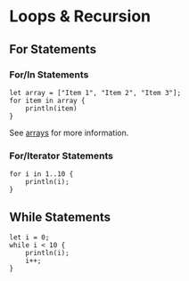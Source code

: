 # Loops & Recursion

## For Statements

### For/In Statements
```rs,ignore
let array = ["Item 1", "Item 2", "Item 3"];
for item in array {
    println(item)
}
```
See [arrays](../ch1-variables/arrays.md) for more information.

### For/Iterator Statements
```rs,ignore
for i in 1..10 {
    println(i);
}
```

## While Statements
```rs,ignore
let i = 0;
while i < 10 {
    println(i);
    i++;
}
```

